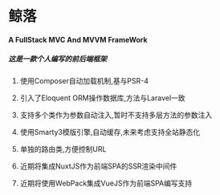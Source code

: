 # 鲸落
#### A FullStack MVC And MVVM FrameWork

##### 这是一款个人编写的前后端框架

1. 使用Composer自动加载机制,基与PSR-4

2. 引入了Eloquent ORM操作数据库,方法与Laravel一致

3. 支持多个类作为参数自动注入,暂时不支持多层方法的参数注入

4. 使用Smarty3模版引擎,自动缓存,未来考虑支持全站静态化

5. 单独的路由类,方便控制URL

6. 近期将集成NuxtJS作为前端SPA的SSR渲染中间件

7. 近期将使用WebPack集成VueJS作为前端SPA编写支持


